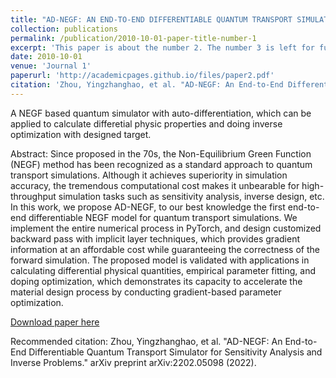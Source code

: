 ```yaml
---
title: "AD-NEGF: AN END-TO-END DIFFERENTIABLE QUANTUM TRANSPORT SIMULATOR FOR SENSITIVITY ANALYSIS AND INVERSE PROBLEMS"
collection: publications
permalink: /publication/2010-10-01-paper-title-number-1
excerpt: 'This paper is about the number 2. The number 3 is left for future work.'
date: 2010-10-01
venue: 'Journal 1'
paperurl: 'http://academicpages.github.io/files/paper2.pdf'
citation: 'Zhou, Yingzhanghao, et al. "AD-NEGF: An End-to-End Differentiable Quantum Transport Simulator for Sensitivity Analysis and Inverse Problems." arXiv preprint arXiv:2202.05098 (2022).'
---
```

A NEGF based quantum simulator with auto-differentiation, which can be applied to calculate differetial physic properties and doing inverse optimization with designed target.

Abstract: Since proposed in the 70s, the Non-Equilibrium Green Function (NEGF) method has been recognized as a standard approach to quantum transport simulations. Although it achieves superiority in simulation accuracy, the tremendous computational cost makes it unbearable for high-throughput simulation tasks such as sensitivity analysis, inverse design, etc. In this work, we propose AD-NEGF, to our best knowledge the first end-to-end differentiable NEGF model for quantum transport simulations. We implement the entire numerical process in PyTorch, and design customized backward pass with implicit layer techniques, which provides gradient information at an affordable cost while guaranteeing the correctness of the forward simulation. The proposed model is validated with applications in calculating differential physical quantities, empirical parameter fitting, and doping optimization, which demonstrates its capacity to accelerate the material design process by conducting gradient-based parameter optimization.


[Download paper here](https://arxiv.org/pdf/2202.05098.pdf)

Recommended citation: Zhou, Yingzhanghao, et al. "AD-NEGF: An End-to-End Differentiable Quantum Transport Simulator for Sensitivity Analysis and Inverse Problems." arXiv preprint arXiv:2202.05098 (2022).

